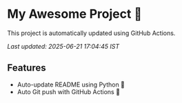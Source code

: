 # My Awesome Project 🚀

This project is automatically updated using GitHub Actions.

_Last updated: 2025-06-21 17:04:45 IST_

## Features
- Auto-update README using Python 🐍
- Auto Git push with GitHub Actions 🤖
